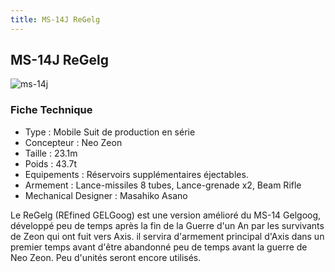 ```yaml
---
title: MS-14J ReGelg
---
```


MS-14J ReGelg
-------------


![ms-14j](/images/stories/saga/gundamzz/mechas/neozeon/ms-14j.png)


### Fiche Technique


- Type : Mobile Suit de production en série  
- Concepteur : Neo Zeon  
- Taille : 23.1m  
- Poids : 43.7t  
- Equipements : Réservoirs supplémentaires éjectables.  
- Armement : Lance-missiles 8 tubes, Lance-grenade x2, Beam Rifle  
- Mechanical Designer : Masahiko Asano  
  
Le ReGelg (REfined GELGoog) est une version amélioré du MS-14 Gelgoog, développé peu de temps après la fin de la Guerre d'un An par les survivants de Zeon qui ont fuit vers Axis. il servira d'armement principal d'Axis dans un premier temps avant d'être abandonné peu de temps avant la guerre de Neo Zeon. Peu d'unités seront encore utilisés.

